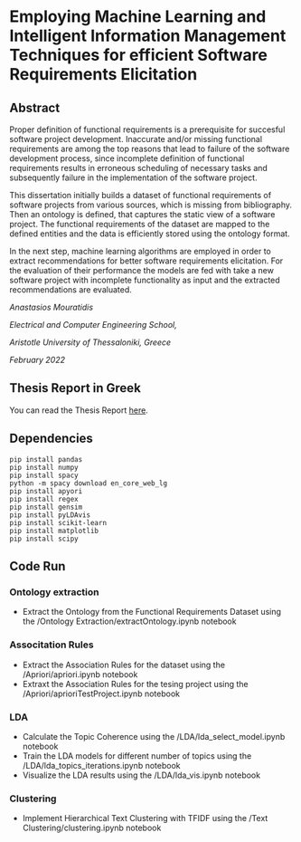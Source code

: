 # Employing Machine Learning and Intelligent Information Management Techniques for efficient Software Requirements Elicitation

## Abstract 
Proper definition of functional requirements is a prerequisite for succesful software project development. Inaccurate and/or missing functional requirements are among the top reasons that lead to failure of the software development process, since incomplete definition of functional requirements results in erroneous scheduling of necessary tasks and subsequently failure in the implementation of the software project.

This dissertation initially builds a dataset of functional requirements of software projects from various sources, which is missing from bibliography. Then an ontology is defined, that captures the static view of a software project. The functional requirements of the dataset are mapped to the defined entities and the data is efficiently stored using the ontology format.

In the next step, machine learning algorithms are employed in order to extract recommendations for better software requirements elicitation.  For the evaluation of their performance the models are fed with take a new software project with incomplete functionality as input and the extracted recommendations are evaluated.

_Anastasios Mouratidis_

_Electrical and Computer Engineering School,_

_Aristotle University of Thessaloniki, Greece_

_February 2022_

## Thesis Report in Greek
You can read the Thesis Report [here](https://ikee.lib.auth.gr/record/337972/files/Thesis_Mouratidis_Anastasios_9040.pdf). 

## Dependencies 
```
pip install pandas
pip install numpy
pip install spacy
python -m spacy download en_core_web_lg
pip install apyori
pip install regex
pip install gensim
pip install pyLDAvis
pip install scikit-learn
pip install matplotlib
pip install scipy
```
## Code Run
### Ontology extraction
* Extract the Ontology from the Functional Requirements Dataset using the /Ontology Extraction/extractOntology.ipynb notebook 
### Associtation Rules
* Extract the Association Rules for the dataset using the /Apriori/apriori.ipynb notebook
* Extraxt the Association Rules for the tesing project using the /Apriori/aprioriTestProject.ipynb notebook
### LDA
* Calculate the Topic Coherence using the /LDA/lda_select_model.ipynb notebook
* Train the LDA models for different number of topics using the /LDA/lda_topics_iterations.ipynb notebook
* Visualize the LDA results using the /LDA/lda_vis.ipynb notebook
### Clustering
* Implement Hierarchical Text Clustering with TFIDF using the /Text Clustering/clustering.ipynb notebook 
